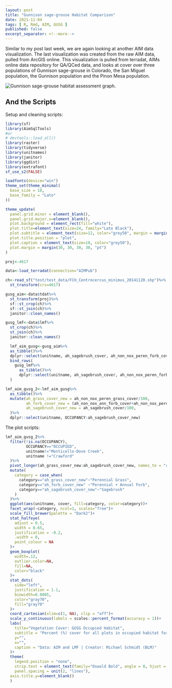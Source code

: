 ```yaml
---
layout: post
title: "Gunnison sage-grouse Habitat Comparison"
date: 2021-11-04
tags: [ R, Rmd, AIM, GUSG ]
published: false
excerpt_separator: <!--more-->
---
```


Similar to my post last week, we are again looking at another AIM data visualization.  The last visualization was created from the raw AIM data, pulled from ArcGIS online. This visualization is pulled from terradat, AIMs online data repository for QA/QCed data, and looks at cover over three populations of Gunnison sage-grouse in Colorado, the San Miguel population, the Gunnison population and the Pinon Mesa population. 

![Gunnison sage-grouse habitat assessment graph.](/img/r/assets/cover_gusg_ch.png)

## And the Scripts

Setup and cleaning scripts:
```r
library(sf)
library(AimSqlTools)
#or
# devtools::load_all()
library(raster)
library(tidyverse)
library(unitnames)
library(janitor)
library(ggdist)
library(extrafont)
sf_use_s2(FALSE)

loadfonts(device="win")
theme_set(theme_minimal(
  base_size = 18,
  base_family = "Lato"
))

theme_update(
  panel.grid.minor = element_blank(),
  panel.grid.major.x=element_blank(),
  plot.background = element_rect(fill="white"),
  plot.title=element_text(size=24, family="Lato Black"),
  plot.subtitle = element_text(size=12, color="grey50", margin = margin(10, 0, 30, 0, "pt")),
  plot.title.position = "plot",
  plot.caption = element_text(size=10, color="grey50"),
  plot.margin = margin(30, 30, 30, 30, "pt")
)

proj<-4617

data<-load_terradat(connection="AIMPub")

ch<-read_sf("test/test_data/FCH_Centrocercus_minimus_20141120.shp")%>%
  st_transform(crs=4617)

gusg_aim<-data$tdat%>%
  st_transform(proj)%>%
  sf::st_crop(ch)%>%
  sf::st_join(ch)%>%
  janitor::clean_names()

gusg_lmf<-data$lmf%>%
  st_crop(ch)%>%
  st_join(ch)%>%
  janitor::clean_names()

  lmf_aim_gusg<-gusg_aim%>%
  as_tibble()%>%
  dplyr::select(unitname, ah_sagebrush_cover, ah_non_nox_peren_forb_cover:ah_non_nox_ann_grass_cover, OCCUPANCY)%>%
  bind_rows(
    gusg_lmf%>%
      as_tibble()%>%
      dplyr::select(unitname, ah_sagebrush_cover, ah_non_nox_peren_forb_cover:ah_non_nox_ann_grass_cover, OCCUPANCY)
  )

lmf_aim_gusg_2<-lmf_aim_gusg%>%
  as_tibble()%>%
  mutate(ah_grass_cover_new = ah_non_nox_peren_grass_cover/100,
         ah_forb_cover_new = (ah_non_nox_ann_forb_cover+ah_non_nox_peren_forb_cover)/100,
         ah_sagebrush_cover_new = ah_sagebrush_cover/100,     
  )%>%
  dplyr::select(unitname, OCCUPANCY:ah_sagebrush_cover_new)
```

The plot scripts: 
```r
lmf_aim_gusg_2%>%
  filter(!is.na(OCCUPANCY),
         OCCUPANCY=="OCCUPIED", 
         unitname!="Monticello-Dove Creek", 
         unitname !="Crawford"
  )%>%
  pivot_longer(ah_grass_cover_new:ah_sagebrush_cover_new, names_to = "category", values_to = "cover")%>%
  mutate(
    category = case_when(
      category=="ah_grass_cover_new"~"Perennial Grass",
      category=="ah_forb_cover_new" ~"Perennial + Annual Forb",
      category=="ah_sagebrush_cover_new"~"Sagebrush"
    )
  )%>%
  ggplot(aes(unitname, cover, fill=category, color=category))+
  facet_wrap(~category, ncol=1, scales="free")+
  scale_fill_brewer(palette = "Dark2")+
  stat_halfeye(
    adjust = 0.5,
    width = 0.65, 
    justification = -0.2,
    .width = 0, 
    point_colour = NA
  )+
  geom_boxplot(
    width=.12,
    outlier.color=NA,
    fill=NA,
    color="black"
  )+
  stat_dots(
    side="left",
    justification = 1.1,
    binwidth=0.0085,
    color="gray70",
    fill="gray70"
  )+
  coord_cartesian(xlim=c(1, NA), clip = "off")+
  scale_y_continuous(labels = scales::percent_format(accuracy = 1))+
  labs(
    title="Vegetation Cover: GUSG Occupied Habitat",
    subtitle = "Percent (%) cover for all plots in occupied habitat for Gunnison sage-grouse populations with over 10 plots.",
    y="",
    x="",
    caption = "Data: AIM and LMF | Creator: Michael Schmidt (BLM)"
  )+ 
  theme(
    legend.position = "none",
    strip.text = element_text(family="Oswald Bold", angle = 0, hjust = 0),
    panel.spacing = unit(2, "lines"),
  axis.title.y=element_blank()
  )
```